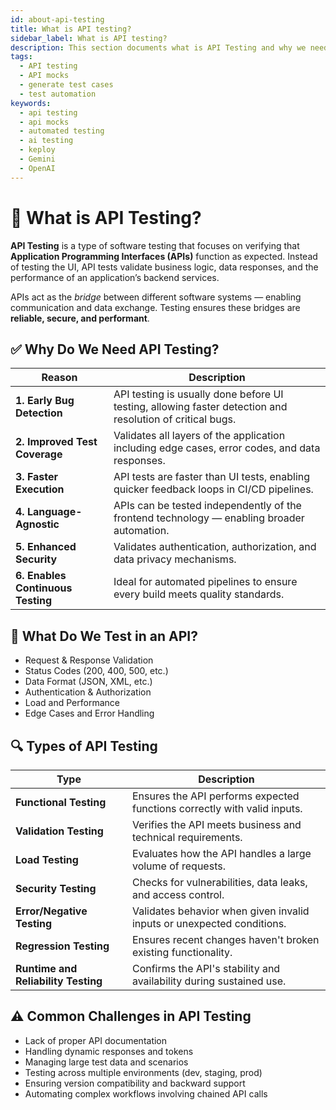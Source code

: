 ```yaml
---
id: about-api-testing
title: What is API testing?
sidebar_label: What is API testing?
description: This section documents what is API Testing and why we need it
tags:
  - API testing
  - API mocks
  - generate test cases
  - test automation
keywords:
  - api testing
  - api mocks
  - automated testing
  - ai testing
  - keploy
  - Gemini
  - OpenAI
---
```


# 📘 What is API Testing?

**API Testing** is a type of software testing that focuses on verifying that **Application Programming Interfaces (APIs)** function as expected. Instead of testing the UI, API tests validate business logic, data responses, and the performance of an application’s backend services.

APIs act as the _bridge_ between different software systems — enabling communication and data exchange. Testing ensures these bridges are **reliable, secure, and performant**.

## ✅ Why Do We Need API Testing?

| Reason                            | Description                                                                                               |
| --------------------------------- | --------------------------------------------------------------------------------------------------------- |
| **1. Early Bug Detection**        | API testing is usually done before UI testing, allowing faster detection and resolution of critical bugs. |
| **2. Improved Test Coverage**     | Validates all layers of the application including edge cases, error codes, and data responses.            |
| **3. Faster Execution**           | API tests are faster than UI tests, enabling quicker feedback loops in CI/CD pipelines.                   |
| **4. Language-Agnostic**          | APIs can be tested independently of the frontend technology — enabling broader automation.                |
| **5. Enhanced Security**          | Validates authentication, authorization, and data privacy mechanisms.                                     |
| **6. Enables Continuous Testing** | Ideal for automated pipelines to ensure every build meets quality standards.                              |

## 🧪 What Do We Test in an API?

- Request & Response Validation
- Status Codes (200, 400, 500, etc.)
- Data Format (JSON, XML, etc.)
- Authentication & Authorization
- Load and Performance
- Edge Cases and Error Handling

## 🔍 Types of API Testing

| Type                                | Description                                                              |
| ----------------------------------- | ------------------------------------------------------------------------ |
| **Functional Testing**              | Ensures the API performs expected functions correctly with valid inputs. |
| **Validation Testing**              | Verifies the API meets business and technical requirements.              |
| **Load Testing**                    | Evaluates how the API handles a large volume of requests.                |
| **Security Testing**                | Checks for vulnerabilities, data leaks, and access control.              |
| **Error/Negative Testing**          | Validates behavior when given invalid inputs or unexpected conditions.   |
| **Regression Testing**              | Ensures recent changes haven't broken existing functionality.            |
| **Runtime and Reliability Testing** | Confirms the API's stability and availability during sustained use.      |

## ⚠️ Common Challenges in API Testing

- Lack of proper API documentation
- Handling dynamic responses and tokens
- Managing large test data and scenarios
- Testing across multiple environments (dev, staging, prod)
- Ensuring version compatibility and backward support
- Automating complex workflows involving chained API calls
